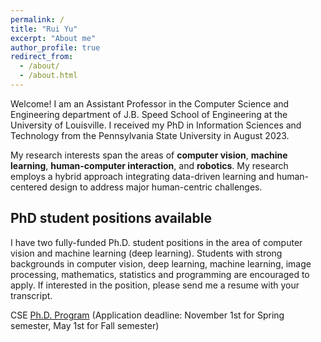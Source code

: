 ```yaml
---
permalink: /
title: "Rui Yu"
excerpt: "About me"
author_profile: true
redirect_from: 
  - /about/
  - /about.html
---
```

Welcome! I am an Assistant Professor in the Computer Science and Engineering department of J.B. Speed School of Engineering at the University of Louisville. I received my PhD in Information Sciences and Technology from the Pennsylvania State University in August 2023.

My research interests span the areas of **computer vision**, **machine learning**, **human-computer interaction**, and **robotics**. My research employs a hybrid approach integrating data-driven learning and human-centered design to address major human-centric challenges.

## PhD student positions available

I have two fully-funded Ph.D. student positions in the area of computer vision and machine learning (deep learning). Students with strong backgrounds in computer vision, deep learning, machine learning, image processing, mathematics, statistics and programming are encouraged to apply. If interested in the position, please send me a resume with your transcript.

CSE [Ph.D. Program](https://catalog.louisville.edu/graduate/programs-study/doctor-philosophy-computer-science-engineering/) (Application deadline: November 1st for Spring semester, May 1st for Fall semester)
